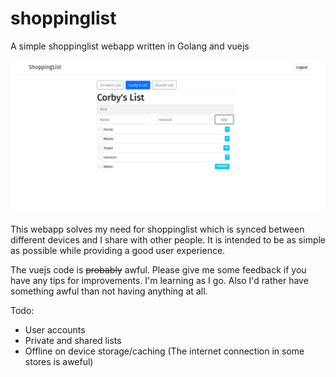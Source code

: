 # shoppinglist
A simple shoppinglist webapp written in Golang and vuejs

![screenshot of the web-ui](assets/shoppinglist-ui.png)

This webapp solves my need for shoppinglist which is synced between different devices and I share with other people.
It is intended to be as simple as possible while providing a good user experience.

The vuejs code is ~~probably~~ awful. Please give me some feedback if you have any tips for improvements. I'm learning as I go.
Also I'd rather have something awful than not having anything at all.

Todo:
* User accounts
* Private and shared lists
* Offline on device storage/caching (The internet connection in some stores is aweful)
